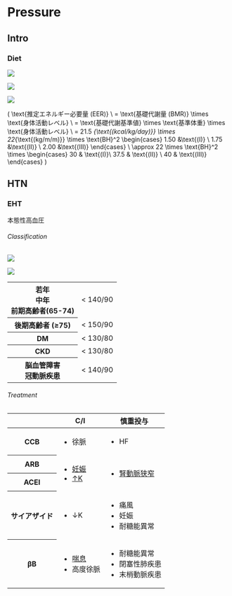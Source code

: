 <!--
Filename: 	Pressure.md
Project: 	/Users/shume/Developer/mnemosyne/docs/MMB/docs/c_CV
Author: 	shumez <https://github.com/shumez>
Created: 	2019-04-03 17:28:8
Modified: 	2019-09-06 14:12:0
-----
Copyright (c) 2019 shumez
-->

# Pressure


## Intro

<!-- <h6 id='intro-def'>Definition</h6> -->
<!-- <h6 id='intro-eti'>Etiology</h6> -->
<!-- <h6 id='intro-epi'>Epidemiology</h6> -->
<!-- <h6 id='intro-cls'>Classification</h6> -->
<!-- <h6 id='intro-sx'>Sign and Symptom</h6> -->
<!-- <h6 id='intro-cmp'>Complication</h6> -->
<!-- <h6 id='intro-ex'>Examination</h6> -->
<!-- <h6 id='intro-dx'>Diagnosis</h6> -->
<!-- <h6 id='intro-tx'>Treatment</h6> -->
<!-- <h6 id='intro-prg'>Prognosis</h6> -->
<!-- <h6 id='intro-app'>Appendix</h6> -->

### Diet

![](https://qb.medilink-study.com/images/109G046_bas_010.jpg)

![](https://qb.medilink-study.com/images/109G046_bas_020.jpg)

![](https://qb.medilink-study.com/images/109C014_bas_010.jpg)

\(
	\text{推定エネルギー必要量 (EER)} \\
	= \text{基礎代謝量 (BMR)} \times \text{身体活動レベル} \\
	= \text{基礎代謝基準値} \times \text{基準体重} \times \text{身体活動レベル} \\
	= 21.5 _{\text{(kcal/kg/day)}} \times 22_{\text{(kg/m/m)}} \times \text{BH}^2 
	\begin{cases} 
		1.50 &\text{(I)} \\ 
		1.75 &\text{(II)} \\ 
		2.00 &\text{(III)} 
	\end{cases} \\
	\approx 22 \times \text{BH}^2 \times 
	\begin{cases}
		30 & \text{(I)}\\
		37.5 & \text{(II)} \\
		40 & \text{(III)}
	\end{cases}
\)


## HTN

<!-- <h6 id='htn-def'>Definition</h6> -->
<!-- <h6 id='htn-eti'>Etiology</h6> -->
<!-- <h6 id='htn-epi'>Epidemiology</h6> -->
<!-- <h6 id='htn-cls'>Classification</h6> -->
<!-- <h6 id='htn-sx'>Sign and Symptom</h6> -->
<!-- <h6 id='htn-cmp'>Complication</h6> -->
<!-- <h6 id='htn-ex'>Examination</h6> -->
<!-- <h6 id='htn-dx'>Diagnosis</h6> -->
<!-- <h6 id='htn-tx'>Treatment</h6> -->
<!-- <h6 id='htn-prg'>Prognosis</h6> -->
<!-- <h6 id='htn-app'>Appendix</h6> -->


### EHT

本態性高血圧

<!-- <h6 id='eht-def'>Definition</h6> -->
<!-- <h6 id='eht-eti'>Etiology</h6> -->
<!-- <h6 id='eht-epi'>Epidemiology</h6> -->
<h6 id='eht-cls'>Classification</h6>

![](https://qb.medilink-study.com/images/109I008_bas_010.jpg)

![](https://qb.medilink-study.com/images/109I008_bas_020.jpg)

<table>
	<tbody>
		<tr>
			<th>若年<br>
				中年<br>
				前期高齢者(65-74)</th>
			<td align="right">< 140/90</td>
		</tr>
		<tr>
			<th>後期高齢者 (≥75)</th>
			<td align="right">< 150/90</td>
		</tr>
		<tr>
			<th>DM</th>
			<td align="right">< 130/80</td>
		</tr>
		<tr>
			<th>CKD</th>
			<td align="right">< 130/80</td>
		</tr>
		<tr>
			<th>脳血管障害<br>
				冠動脈疾患</th>
			<td align="right">< 140/90</td>
		</tr>
	</tbody>
</table>

<!-- <h6 id='eht-sx'>Sign and Symptom</h6> -->
<!-- <h6 id='eht-cmp'>Complication</h6> -->
<!-- <h6 id='eht-ex'>Examination</h6> -->
<!-- <h6 id='eht-dx'>Diagnosis</h6> -->
<h6 id='eht-tx'>Treatment</h6>

<table>
	<thead>
		<tr>
			<th></th>
			<th>C/I</th>
			<th>慎重投与</th>
		</tr>
	</thead>
	<tbody>
		<tr>
			<th>CCB</th>
			<td>
				<ul>
					<li>徐脈</li>
				</ul>
			</td>
			<td>
				<ul>
					<li>HF</li>
				</ul>
			</td>
		</tr>
		<tr>
			<th>ARB</th>
			<td rowspan="2">
				<ul>
					<li><u>妊娠</u></li>
					<li><u>&uarr;K</u></li>
				</ul>
			</td>
			<td rowspan="2">
				<ul>
					<li><u>腎動脈狭窄</u></li>
				</ul>
			</td>
		</tr>
		<tr>
			<th>ACEI</th>
		</tr>
		<tr>
			<th>サイアザイド</th>
			<td>
				<ul>
					<li>&darr;K</li>
				</ul>
			</td>
			<td>
				<ul>
					<li>痛風</li>
					<li>妊娠</li>
					<li>耐糖能異常</li>
				</ul>
			</td>
		</tr>
		<tr>
			<th>&beta;B</th>
			<td>
				<ul>
					<li><u>喘息</u></li>
					<li>高度徐脈</li>
				</ul>
			</td>
			<td>
				<ul>
					<li>耐糖能異常</li>
					<li>閉塞性肺疾患</li>
					<li>末梢動脈疾患</li>
				</ul>
			</td>
		</tr>
	</tbody>
</table>

<!-- <h6 id='eht-prg'>Prognosis</h6> -->
<!-- <h6 id='eht-app'>Appendix</h6> -->


## 

<!-- ## -->
<!-- <h6 id='-def'>Definition</h6> -->
<!-- <h6 id='-eti'>Etiology</h6> -->
<!-- <h6 id='-epi'>Epidemiology</h6> -->
<!-- <h6 id='-cls'>Classification</h6> -->
<!-- <h6 id='-sx'>Sign and Symptom</h6> -->
<!-- <h6 id='-cmp'>Complication</h6> -->
<!-- <h6 id='-ex'>Examination</h6> -->
<!-- <h6 id='-dx'>Diagnosis</h6> -->
<!-- <h6 id='-tx'>Treatment</h6> -->
<!-- <h6 id='-prg'>Prognosis</h6> -->
<!-- <h6 id='-app'>Appendix</h6> -->

<!-- <style type="text/css">
	img{width: 50%; float: right;}
</style> -->